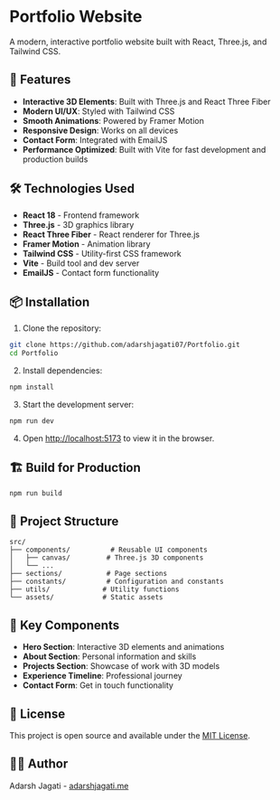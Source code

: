 # Portfolio Website

A modern, interactive portfolio website built with React, Three.js, and Tailwind CSS.

## 🚀 Features

-   **Interactive 3D Elements**: Built with Three.js and React Three Fiber
-   **Modern UI/UX**: Styled with Tailwind CSS
-   **Smooth Animations**: Powered by Framer Motion
-   **Responsive Design**: Works on all devices
-   **Contact Form**: Integrated with EmailJS
-   **Performance Optimized**: Built with Vite for fast development and production builds

## 🛠️ Technologies Used

-   **React 18** - Frontend framework
-   **Three.js** - 3D graphics library
-   **React Three Fiber** - React renderer for Three.js
-   **Framer Motion** - Animation library
-   **Tailwind CSS** - Utility-first CSS framework
-   **Vite** - Build tool and dev server
-   **EmailJS** - Contact form functionality

## 📦 Installation

1. Clone the repository:

```bash
git clone https://github.com/adarshjagati07/Portfolio.git
cd Portfolio
```

2. Install dependencies:

```bash
npm install
```

3. Start the development server:

```bash
npm run dev
```

4. Open [http://localhost:5173](http://localhost:5173) to view it in the browser.

## 🏗️ Build for Production

```bash
npm run build
```

## 📁 Project Structure

```
src/
├── components/          # Reusable UI components
│   ├── canvas/         # Three.js 3D components
│   └── ...
├── sections/           # Page sections
├── constants/          # Configuration and constants
├── utils/             # Utility functions
└── assets/            # Static assets
```

## 🌟 Key Components

-   **Hero Section**: Interactive 3D elements and animations
-   **About Section**: Personal information and skills
-   **Projects Section**: Showcase of work with 3D models
-   **Experience Timeline**: Professional journey
-   **Contact Form**: Get in touch functionality

## 📄 License

This project is open source and available under the [MIT License](LICENSE).

## 👨‍💻 Author

Adarsh Jagati - [adarshjagati.me](https://adarshjagati.me)
